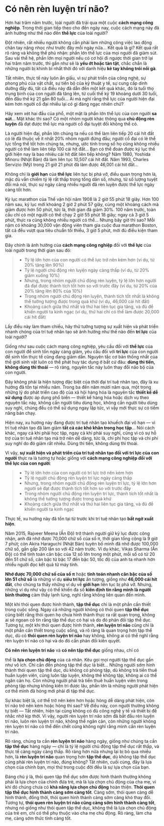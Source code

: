# Có nên rèn luyện trí não?

Hơn hai trăm năm trước, loài người đã trải qua một cuộc **cách mạng công nghiệp**. Trong thời gian tiếp theo cho đến ngày nay, cuộc cách mạng này đã ảnh hưởng như thế nào đến **thể lực** của loài người?

Đột nhiên, rất nhiều người không cần phải làm những công việc lao động chân tay nặng nhọc như trước đây mỗi ngày nữa... Kết quả là gì? Kết quả rất rõ ràng và không thể phủ nhận: phần lớn thể lực của mọi người đã giảm sút. Sau vài thế hệ, phần lớn mọi người nếu có cơ hội đi ngược thời gian trở lại hai trăm năm trước, thì gần như sẽ là **yếu ớt hoặc tàn tật**, chắc chắn là những người bị khinh bỉ nhất thời đó với danh hiệu **kẻ tay không trói nổi gà**.

Tất nhiên, thực tế này luôn ẩn giấu, vì sự phát triển của công nghệ, sự phong phú của vật chất, sự tiến bộ của kỹ thuật y tế, sự cung cấp dinh dưỡng đầy đủ, tất cả điều này đã dẫn đến một kết quả khác, đó là tuổi thọ trung bình của con người đã tăng lên, từ cuối thế kỷ 19 khoảng dưới 30 tuổi, đến đầu thế kỷ 21 gần 80 tuổi... Ai mà nghĩ rằng thể lực của người hiện đại kém hơn người cổ đại nhiều lại có gì đáng ngạc nhiên chứ?

Hãy xem xét hai đầu của phổ, một mặt là phần lớn thể lực của con người **sa sút**... Mặt khác thì sao? Có một nhóm người khác thông qua **chủ động rèn luyện** đã đạt được thể lực mà người cổ đại tuyệt đối không thể có.

Là người hiện đại, phần lớn chúng ta nếu có thể làm liên tiếp 20 cái hít đất có lẽ đã thuộc về ít nhất 20% nhóm người đứng đầu; người cổ đại có lẽ thể lực tổng thể tốt hơn chúng ta, nhưng, ước tính trong số họ cũng không nhiều người có thể làm liên tiếp 100 cái hít đất... Bạn có thể đoán được kỷ lục thế giới hiện nay là bao nhiêu cái hít đất liên tiếp không? Năm 1980, Yoshida Minoru (Nhật Bản) đã làm liên tục 10,507 cái hít đất. Năm 1993, Charles Servizio (Mỹ) trong 21 giờ 21 phút đã làm được 46,001 cái hít đất...

Không chỉ là **giới hạn** của **thể lực** liên tục bị phá vỡ, điều quan trọng hơn là, mặc dù vẫn chiếm tỷ lệ rất thấp trong tổng dân số, nhưng, từ số lượng tuyệt đối mà nói, thực sự ngày càng nhiều người đã rèn luyện được thể lực ngày càng tốt hơn.

Kỷ lục marathon của Thế vận hội năm 1908 là 2 giờ 55 phút 18 giây. Hơn 100 năm sau, kỷ lục mới khoảng 2 giờ 2 phút 57 giây, cùng một khoảng cách mà giảm được hơn 50 phút, tức là, thời gian đã giảm 30%. 100 năm trước, toàn cầu chỉ có một người có thể chạy 2 giờ 55 phút 18 giây; ngay cả 3 giờ 5 phút, thực ra cũng không nhiều người có thể... Nhưng bây giờ thì sao? Mỗi năm có khoảng 30,000 vận động viên tham gia cuộc đua marathon Boston, tất cả đều vượt qua tiêu chuẩn tối thiểu, 3 giờ 5 phút, mới đủ điều kiện tham gia.

Đây chính là ảnh hưởng của **cách mạng công nghiệp** đối với **thể lực** của loài người trong thời gian sau đó:

> - Tỷ lệ lớn hơn của con người có thể lực trở nên kém hơn (ví dụ, từ 20% tăng lên 90%)
> - Tỷ lệ người chủ động rèn luyện ngày càng thấp (ví dụ, từ 20% giảm xuống 10%)
> - Nhưng, trong nhóm người chủ động rèn luyện, tỷ lệ lớn hơn người đã đạt được thành tích tốt hơn so với trước đây (ví dụ, từ 20% của 20% tăng lên 80% của 10%)
> - Trong nhóm người chủ động rèn luyện, thành tích tốt nhất là không thể tưởng tượng được trong quá khứ (ví dụ, 46,000 cái hít đất)
> - Khoảng cách giữa thứ nhất và thứ hai liên tục gia tăng, và đủ để khiến người ta kinh ngạc (ví dụ, thứ hai chỉ có thể làm được 20,000 cái hít đất)

Lấy điều này làm tham chiếu, hãy thử tưởng tượng sự xuất hiện và phát triển nhanh chóng của trí tuệ nhân tạo sẽ ảnh hưởng như thế nào đến **trí lực** của loài người?

Giống như sau cuộc cách mạng công nghiệp, yêu cầu đối với **thể lực** của con người để sinh tồn ngày càng giảm, yêu cầu đối với **trí lực** của con người để sinh tồn thực tế cũng đang giảm dần. Nguyên tắc cơ bản thống nhất của thế giới sinh vật luôn có thể phát huy tác dụng ở bất cứ đâu: **dùng thì tiến, không dùng thì thoái** — rõ ràng, nguyên tắc này luôn thay đổi não bộ của con người.

Đây không phải là hiện tượng đặc biệt của thời đại trí tuệ nhân tạo, đây là xu hướng đã tồn tại nhiều năm. Trong ba đến năm mươi năm qua, một trong những lý do phát triển cao độ của xã hội hàng hóa là nguyên tắc **thiết kế dễ sử dụng** được áp dụng phổ biến — thiết kế hàng hóa hoặc dịch vụ theo nguyên tắc này, không cần người tiêu dùng học, không cần người tiêu dùng suy nghĩ, chúng đều có thể sử dụng ngay lập tức, vì vậy mới thực sự có tiềm năng bán chạy.

Hiện nay, xu hướng này đang được trí tuệ nhân tạo khuếch đại vô hạn — vì trí tuệ nhân tạo đã làm giảm **tất cả các khó khăn trong học tập**... Nói cách khác, ngay cả khi phải học tập, ngay cả khi phải suy nghĩ, cũng vì có sự hỗ trợ của trí tuệ nhân tạo mà trở nên dễ dàng, tức là, chi phí học tập và chi phí suy nghĩ do đó giảm rất nhiều. Dùng thì tiến, không dùng thì thoái.

Vì vậy, **sự xuất hiện và phát triển của trí tuệ nhân tạo đối với trí lực của con người** thực ra là tương tự hoặc giống với **cách mạng công nghiệp đối với thể lực của con người**:

> - Tỷ lệ lớn hơn của con người có trí lực trở nên kém hơn
> - Tỷ lệ người chủ động rèn luyện trí lực ngày càng thấp
> - Nhưng, trong nhóm người chủ động rèn luyện trí lực, tỷ lệ lớn hơn người sẽ đạt được thành tích tốt hơn so với trước đây
> - Trong nhóm người chủ động rèn luyện trí lực, thành tích tốt nhất là không thể tưởng tượng được trong quá khứ
> - Khoảng cách giữa thứ nhất và thứ hai liên tục gia tăng, và đủ để khiến người ta kinh ngạc

Thực tế, xu hướng này đã tồn tại từ trước khi trí tuệ nhân tạo **bất ngờ xuất hiện**.

Năm 2015, Rajveer Meena (Ấn Độ) trở thành người giữ kỷ lục được công nhận, anh đã nhớ được 70,000 chữ số của số π, thời gian tổng cộng là 9 giờ 7 phút; còn Akira Haraguchi (Nhật Bản) tuyên bố mình đã nhớ được 100,000 chữ số, gần gấp 200 lần so với 42 năm trước. Ví dụ khác, Vikas Sharma (Ấn Độ) có thể tính toán căn bậc của 12 số lớn trong một phút, mỗi số có từ 20 đến 51 chữ số, căn bậc từ bậc 17 đến bậc 50, tốc độ của anh ta nhanh hơn nhiều người đọc kết quả từ máy tính.

**Nhớ được 70,000 chữ số của số π** hoặc **tính toán nhanh căn bậc của số lớn 51 chữ số** là những ví dụ **siêu trí lực** ấn tượng, giống như **46,000 cái hít đất**, cho chúng ta thấy những ví dụ về **giới hạn** liên tục bị phá vỡ. Nhưng, những ví dụ như vậy có thể khiến đa số **kiên định tin rằng mình là người bình thường** cảm thấy lạnh lùng, nghĩ rằng không liên quan đến mình.

Một khi thói quen được hình thành, **tập thể dục** chỉ là một phần cần thiết trong cuộc sống. Ngay cả những người không có thói quen **tập thể dục** cũng biết rằng thói quen họ chưa hình thành thực ra rất quan trọng, không ai sẽ ngoan cố tin rằng tập thể dục có hại và do đó phản đối tập thể dục. Tương tự, một khi thói quen được hình thành, **rèn luyện trí não** cũng chỉ là một phần cần thiết trong cuộc sống, và rõ ràng là quan trọng hơn tập thể dục, dù có **thói quen rèn luyện trí não** hay không, không ai có thể nghĩ rằng rèn luyện trí não có hại và do đó cần phản đối kiên quyết.

**Có nên rèn luyện trí não** và **có nên tập thể dục** giống nhau, chỉ có

thể là **lựa chọn chủ động** của cá nhân. Kêu gọi mọi người tập thể dục gần như vô ích. Chỉ cần đến phòng tập thể dục là biết... Những người sớm hình thành thói quen tập thể dục, dù không có phòng tập, dù không trả tiền thuê huấn luyện viên, cũng luôn tập luyện, không thể không tập, không ai có thể ngăn cản họ. Còn những người phải trả tiền thuê huấn luyện viên trong phòng tập nhưng không kiên trì được lâu, phần lớn là những người phát hiện cơ thể mình đã hỏng mới phải đi tập thể dục.

Sự khác biệt là, cơ thể trở nên kém hơn hoặc hỏng dễ dàng phát hiện, còn trí não trở nên kém hoặc hỏng thì sao? Về điều này, con người thường không tự biết — Tất nhiên, hiện tại cũng không có đủ công nghệ y tế và thiết bị để nhắc nhở kịp thời. Vì vậy, người rèn luyện trí não sớm đã bắt đầu rèn luyện trí não, luôn rèn luyện trí não, không thể ngăn cản, còn những người không rèn luyện trí não có thể đến chết cũng không nghĩ rằng mình cần rèn luyện trí não.

Rõ ràng, chúng ta cần **rèn luyện trí não** hàng ngày, giống như chúng ta cần **tập thể dục** hàng ngày — chỉ là tỷ lệ người chủ động tập thể dục rất thấp, và thực tế càng ngày càng thấp. Rõ ràng hơn nữa nhưng lại bị bỏ qua nhiều hơn, là **rèn luyện trí não** quan trọng hơn **tập thể dục**, dù không tập thể dục cũng phải rèn luyện trí não, đúng không? Tất nhiên, cuối cùng, đây là lựa chọn của chính bạn, mọi thứ trong cuộc đời đều là sự lựa chọn của bạn.

Đáng chú ý là, thói quen tập thể dục sớm được hình thành thường không phải là lựa chọn của chính đứa trẻ, mà là lựa chọn chủ động của cha mẹ, vì khi đó chúng chưa có **khả năng lựa chọn chủ động** hoàn thiện. **Thói quen tập thể dục hình thành càng sớm càng tốt**. Càng sớm, thói quen càng dễ hình thành, đồng thời, thói quen hình thành càng sớm càng khó thay đổi. Tương tự, **thói quen rèn luyện trí não cũng càng sớm hình thành càng tốt**, nhưng nó giống như thói quen tập thể dục, không thể là lựa chọn chủ động của trẻ em, chỉ có thể phụ thuộc vào cha mẹ chủ động. Rõ ràng, làm cha mẹ, càng sớm thức tỉnh càng tốt.
